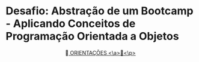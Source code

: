 <h1>Desafio: Abstração de um Bootcamp - Aplicando Conceitos de Programação Orientada a Objetos</h1>

<p align="center"> 📜<a href="https://github.com/cami-la/desafio-poo-dio/blob/master/README.md"> ORIENTAÇÕES <\a>📜<\p>